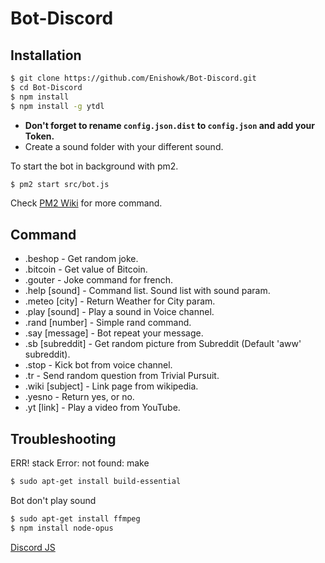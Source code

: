 # Bot-Discord

## Installation

```sh
$ git clone https://github.com/Enishowk/Bot-Discord.git
$ cd Bot-Discord
$ npm install
$ npm install -g ytdl
```

- **Don't forget to rename `config.json.dist` to `config.json` and add your Token.**
- Create a sound folder with your different sound.

To start the bot in background with pm2.

```sh
$ pm2 start src/bot.js
```

Check [PM2 Wiki](https://github.com/Unitech/pm2/wiki) for more command.

## Command

- .beshop - Get random joke.
- .bitcoin - Get value of Bitcoin.
- .gouter - Joke command for french.
- .help [sound] - Command list. Sound list with sound param.
- .meteo [city] - Return Weather for City param.
- .play [sound] - Play a sound in Voice channel.
- .rand [number] - Simple rand command.
- .say [message] - Bot repeat your message.
- .sb [subreddit] - Get random picture from Subreddit (Default 'aww' subreddit).
- .stop - Kick bot from voice channel.
- .tr - Send random question from Trivial Pursuit.
- .wiki [subject] - Link page from wikipedia.
- .yesno - Return yes, or no.
- .yt [link] - Play a video from YouTube.

## Troubleshooting

ERR! stack Error: not found: make

```sh
$ sudo apt-get install build-essential
```

Bot don't play sound

```sh
$ sudo apt-get install ffmpeg
$ npm install node-opus
```

[Discord JS](https://github.com/hydrabolt/discord.js/)
